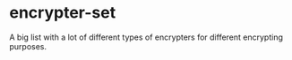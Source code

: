 # encrypter-set
A big list with a lot of different types of encrypters for different encrypting purposes.

